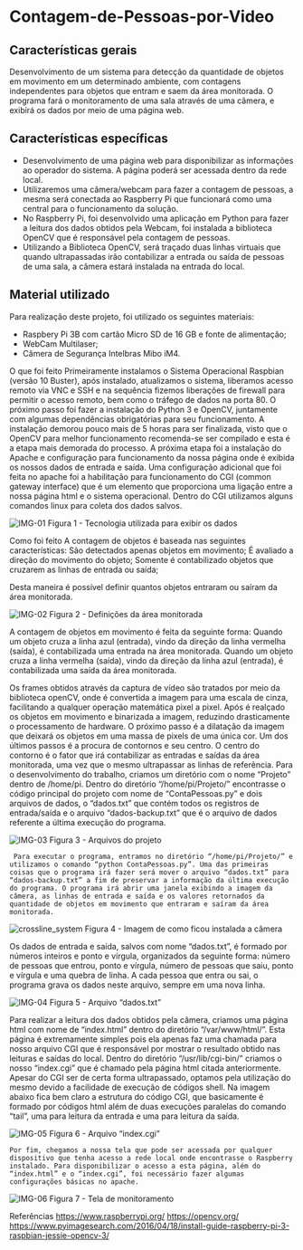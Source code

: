 # Contagem-de-Pessoas-por-Video

## Características gerais
Desenvolvimento de um sistema para detecção da quantidade de objetos em movimento em um determinado ambiente, com contagens independentes para objetos que entram e saem da área monitorada. O programa fará o monitoramento de uma sala através de uma câmera, e exibirá os dados por meio de uma página web.

## Características específicas
- Desenvolvimento de uma página web para disponibilizar as informações ao operador do sistema. A página poderá ser acessada dentro da rede local.
- Utilizaremos uma câmera/webcam para fazer a contagem de pessoas, a mesma será conectada ao Raspberry Pi que funcionará como uma central para o funcionamento da solução.
- No Raspberry Pi, foi desenvolvido uma aplicação em Python para fazer a leitura dos dados obtidos pela Webcam, foi instalada a biblioteca OpenCV que é responsável pela contagem de pessoas.
- Utilizando a Biblioteca OpenCV, será traçado duas linhas virtuais que quando ultrapassadas irão contabilizar a entrada ou saída de pessoas de uma sala, a câmera estará instalada na entrada do local.

## Material utilizado
Para realização deste projeto, foi utilizado os seguintes materiais:
- Raspbery Pi 3B com cartão Micro SD de 16 GB e fonte de alimentação;
- WebCam Multilaser;
- Câmera de Segurança Intelbras Mibo iM4.

O que foi feito
     Primeiramente instalamos o Sistema Operacional Raspbian (versão 10 Buster), após instalado, atualizamos o sistema, liberamos acesso remoto via VNC e SSH e na sequência fizemos liberações de firewall para permitir o acesso remoto, bem como o tráfego de dados na porta 80.
O próximo passo foi fazer a instalação do Python 3 e OpenCV, juntamente com algumas dependências obrigatórias para seu funcionamento. A instalação demorou pouco mais de 5 horas para ser finalizada, visto que o OpenCV para melhor funcionamento recomenda-se ser compilado e esta é a etapa mais demorada do processo.
A próxima etapa foi a instalação do Apache e configuração para funcionamento da nossa página onde é exibida os nossos dados de entrada e saída. Uma configuração adicional que foi feita no apache foi a habilitação para funcionamento do CGI (common gateway interface) que é um elemento que proporciona uma ligação entre a nossa página html e o sistema operacional. Dentro do CGI utilizamos alguns comandos linux para coleta dos dados salvos.


![IMG-01](https://user-images.githubusercontent.com/42256808/125874144-d4dfaf25-433e-4029-93b2-e6419d0f14d8.png)
Figura 1 - Tecnologia utilizada para exibir os dados

Como foi feito
     A contagem de objetos é baseada nas seguintes características:
São detectados apenas objetos em movimento;
É avaliado a direção do movimento do objeto;
Somente é contabilizado objetos que cruzarem as linhas de entrada ou saída;

Desta maneira é possível definir quantos objetos entraram ou saíram da área monitorada.

![IMG-02](https://user-images.githubusercontent.com/42256808/125874540-2bd62e74-1ce7-490b-b47e-59cf7d98604a.png)
Figura 2 - Definições da área monitorada


A contagem de objetos em movimento é feita da seguinte forma:
Quando um objeto cruza a linha azul (entrada), vindo da direção da linha vermelha (saída), é contabilizada uma entrada na área monitorada.
Quando um objeto cruza a linha vermelha (saída), vindo da direção da linha azul (entrada), é contabilizada uma saída da área monitorada.

Os frames obtidos através da captura de vídeo são tratados por meio da biblioteca openCV, onde é convertida a imagem para uma escala de cinza, facilitando a qualquer operação matemática pixel a pixel. Após é realçado os objetos em movimento e binarizada a imagem, reduzindo drasticamente o processamento de hardware. O próximo passo é a dilatação da imagem que deixará os objetos em uma massa de pixels de uma única cor. Um dos últimos passos é a procura de contornos e seu centro. O centro do contorno é o fator que irá contabilizar as entradas e saídas da área monitorada, uma vez que o mesmo ultrapassar as linhas de referência.
Para o desenvolvimento do trabalho, criamos um diretório com o nome “Projeto” dentro de /home/pi. Dentro do diretório “/home/pi/Projeto/” encontrasse o código principal do projeto com nome de “ContaPessoas.py” e dois arquivos de dados, o “dados.txt” que contém todos os registros de entrada/saída e o arquivo “dados-backup.txt” que é o arquivo de dados referente a última execução do programa.

![IMG-03](https://user-images.githubusercontent.com/42256808/125874541-09186b65-f521-4cfc-b18d-6f34786ab76b.PNG)
Figura 3 - Arquivos do projeto

     Para executar o programa, entramos no diretório “/home/pi/Projeto/” e utilizamos o comando “python ContaPessoas.py”. Uma das primeiras coisas que o programa irá fazer será mover o arquivo “dados.txt” para “dados-backup.txt” a fim de preservar a informação da última execução do programa. O programa irá abrir uma janela exibindo a imagem da câmera, as linhas de entrada e saída e os valores retornados da quantidade de objetos em movimento que entraram e saíram da área monitorada.

![crossline_system](https://user-images.githubusercontent.com/42256808/125875040-0bb49e16-ae53-4a43-97e3-84e6c5b064ae.jpg)
Figura 4 - Imagem de como ficou instalada a câmera

Os dados de entrada e saída, salvos com nome “dados.txt”, é formado por números inteiros e ponto e vírgula, organizados da seguinte forma: número de pessoas que entrou, ponto e vírgula, número de pessoas que saiu, ponto e vírgula e uma quebra de linha. A cada pessoa que entra ou sai, o programa grava os dados neste arquivo, sempre em uma nova linha. 

![IMG-04](https://user-images.githubusercontent.com/42256808/125874542-1a200789-b85d-449a-86c0-f057e58f1ff4.PNG)
Figura 5 - Arquivo “dados.txt”

Para realizar a leitura dos dados obtidos pela câmera, criamos uma página html com nome de “index.html” dentro do diretório “/var/www/html/”. Esta página é extremamente simples pois ela apenas faz uma chamada para nosso arquivo CGI que é responsável por mostrar o resultado obtido nas leituras e saídas do local. 
Dentro do diretório “/usr/lib/cgi-bin/” criamos o nosso “index.cgi” que é chamado pela página html citada anteriormente. Apesar do CGI ser de certa forma ultrapassado, optamos pela utilização do mesmo devido a facilidade de execução de códigos shell. Na imagem abaixo fica bem claro a estrutura do código CGI, que basicamente é formado por códigos html além de duas execuções paralelas do comando “tail”, uma para leitura da entrada e uma para leitura da saída.


![IMG-05](https://user-images.githubusercontent.com/42256808/125874543-ec74132a-2a40-4856-a69d-9ea27d94df0c.PNG)
Figura 6 - Arquivo “index.cgi”


    Por fim, chegamos a nossa tela que pode ser acessada por qualquer dispositivo que tenha acesso a rede local onde encontrasse o Raspberry instalado. Para disponibilizar o acesso a esta página, além do “index.html” e o “index.cgi”, foi necessário fazer algumas configurações básicas no apache.

![IMG-06](https://user-images.githubusercontent.com/42256808/125874537-56dc9a13-5f11-4e19-95ca-89fd4061d59e.PNG)
Figura 7 - Tela de monitoramento

Referências
https://www.raspberrypi.org/
https://opencv.org/
https://www.pyimagesearch.com/2016/04/18/install-guide-raspberry-pi-3-raspbian-jessie-opencv-3/





